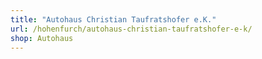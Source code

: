 ```yaml
---
title: "Autohaus Christian Taufratshofer e.K."
url: /hohenfurch/autohaus-christian-taufratshofer-e-k/
shop: Autohaus
---
```


